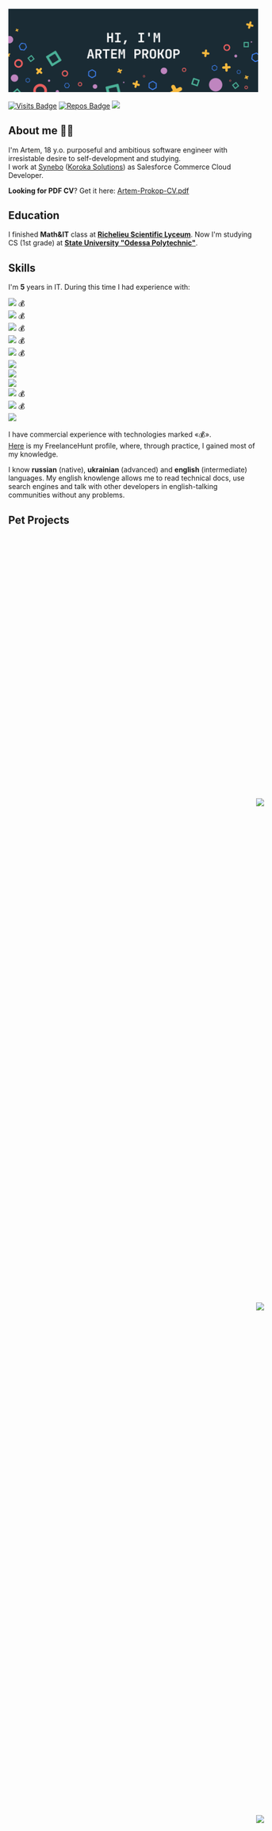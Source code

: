 [![Artem's GitHub Banner](./GitHubHeader.png)](https://github.com/exposedcat)  <!-- Banner by @braydoncoyer -->

[![Visits Badge](https://badges.pufler.dev/visits/exposedcat/exposedcat)](https://github.com/ExposedCat)
[![Repos Badge](https://badges.pufler.dev/repos/exposedcat)](https://github.com/ExposedCat?tab=repositories)
<a href="https://t.me/ExposedCat">![](https://img.shields.io/badge/Telegram-ExposedCat-informational?style=flat&logo=telegram&logoColor=26A5E4&color=26A5E4)</a>
## About me 👨‍💻
I'm Artem, 18 y.o. purposeful and ambitious software engineer with irresistable desire to self-development and studying.  
I work at <a href="https://synebo.io">Synebo</a> (<a href="https://korokasolutions.com">Koroka Solutions</a>) as Salesforce Commerce Cloud Developer.
  
**Looking for PDF CV**? Get it here: [Artem-Prokop-CV.pdf](https://github.com/ExposedCat/ExposedCat/blob/main/Artem-Prokop-CV.pdf)

## Education
I finished **Math&IT** class at **<a href="http://rl.odessa.ua/index.php/en">Richelieu Scientific Lyceum</a>**.
Now I'm studying CS (1st grade) at **<a href="http://op.edu.ua/en">State University "Odessa Polytechnic"</a>**.

## Skills 
I'm **5** years in IT. During this time I had experience with:  

  **![](https://img.shields.io/badge/%20%E2%81%A0%20%E2%81%A0%20%E2%81%A0%20%E2%81%A0%20%E2%81%A0%20%E2%81%A0%20%E2%81%A0%20%E2%81%A0%20%E2%81%A0%20%E2%81%A0%20%E2%81%A0%20%E2%81%A0%20%E2%81%A0%20%E2%81%A0%20%E2%81%A0%20%E2%81%A0%20%E2%81%A0%20%E2%81%A0%20%E2%81%A0JavaScript%20%E2%81%A0%20%E2%81%A0%20%E2%81%A0%20%E2%81%A0%20%E2%81%A0%20%E2%81%A0%20%E2%81%A0%20%E2%81%A0%20%E2%81%A0%20%E2%81%A0%20%E2%81%A0%20%E2%81%A0%20%E2%81%A0%20%E2%81%A0%20%E2%81%A0%20%E2%81%A0%20%E2%81%A0-_·_5%20Years_·_-informational?style=for-the-badge&logo=javascript&logoColor=F7DF1E&color=C21325)** 💰  
  **![](https://img.shields.io/badge/%20%E2%81%A0%20%E2%81%A0%20%E2%81%A0%20%E2%81%A0%20%E2%81%A0%20%E2%81%A0%20%E2%81%A0%20%E2%81%A0%20%E2%81%A0%20%E2%81%A0%20%E2%81%A0%20%E2%81%A0%20%E2%81%A0%20%E2%81%A0%20%E2%81%A0%20%E2%81%A0%20%E2%81%A0%20%E2%81%A0%20%E2%81%A0%20%E2%81%A0%20%E2%81%A0%20%E2%81%A0Node.JS%20%E2%81%A0%20%E2%81%A0%20%E2%81%A0%20%E2%81%A0%20%E2%81%A0%20%E2%81%A0%20%E2%81%A0%20%E2%81%A0%20%E2%81%A0%20%E2%81%A0%20%E2%81%A0%20%E2%81%A0%20%E2%81%A0%20%E2%81%A0%20%E2%81%A0%20%E2%81%A0%20%E2%81%A0%20%E2%81%A0-_·_4%20Years_·_-informational?style=for-the-badge&logo=node.js&logoColor=339933&color=C21325)** 💰  
  **![](https://img.shields.io/badge/%20%E2%81%A0%20%E2%81%A0%20%E2%81%A0%20%E2%81%A0%20%E2%81%A0%20%E2%81%A0%20%E2%81%A0%20%E2%81%A0%20%E2%81%A0%20%E2%81%A0%20%E2%81%A0%20%E2%81%A0MongoDB%20%E2%81%A0%20%E2%81%A0%20%E2%81%A0%20%E2%81%A0%20%E2%81%A0%20%E2%81%A0%20%E2%81%A0%20%E2%81%A0%20%E2%81%A0%20%E2%81%A0-_·_1%20Year_·-informational?style=for-the-badge&logo=mongodb&logoColor=47A248&color=F7DF1E)** 💰  
  **![](https://img.shields.io/badge/%20%E2%81%A0%20%E2%81%A0%20%E2%81%A0%20%E2%81%A0%20%E2%81%A0%20%E2%81%A0%20%E2%81%A0%20%E2%81%A0%20%E2%81%A0%20%E2%81%A0Mongoose.JS%20%E2%81%A0%20%E2%81%A0%20%E2%81%A0%20%E2%81%A0%20%E2%81%A0%20%E2%81%A0%20%E2%81%A0⁠-_·_1%20Year_·_-informational?style=for-the-badge&logo=javascript&logoColor=F7DF1E&color=F7DF1E)** 💰    
  **![](https://img.shields.io/badge/%20%E2%81%A0%20%E2%81%A0%20%E2%81%A0%20%E2%81%A0%20%E2%81%A0%20%E2%81%A0%20%E2%81%A0%20%E2%81%A0%20%E2%81%A0%20%E2%81%A0%20%E2%81%A0%20%E2%81%A0%20%E2%81%A0Python%20%E2%81%A0%20%E2%81%A0%20%E2%81%A0%20%E2%81%A0%20%E2%81%A0%20%E2%81%A0%20%E2%81%A0%20%E2%81%A0%20%E2%81%A0%20%E2%81%A0%20%E2%81%A0-_·_1%20Year_·_-informational?style=for-the-badge&logo=python&logoColor=FECC00&color=F7DF1E)** 💰    
  **![](https://img.shields.io/badge/%20%E2%81%A0%20%E2%81%A0%20%E2%81%A0%20%E2%81%A0%20%E2%81%A0%20%E2%81%A0%20%E2%81%A0%20%E2%81%A0%20%E2%81%A0%20%E2%81%A0%20%E2%81%A0%20%E2%81%A0%20%E2%81%A0%20%E2%81%A0HTML%20%E2%81%A0%20%E2%81%A0%20%E2%81%A0%20%E2%81%A0%20%E2%81%A0%20%E2%81%A0%20%E2%81%A0%20%E2%81%A0%20%E2%81%A0%20%E2%81%A0%20%E2%81%A0%20%E2%81%A0%20%E2%81%A0-_·_1%20Year_·_-informational?style=for-the-badge&logo=html5&logoColor=E34F26&color=F7DF1E)**  
  **![](https://img.shields.io/badge/%20%E2%81%A0%20%E2%81%A0%20%E2%81%A0%20%E2%81%A0%20%E2%81%A0%20%E2%81%A0%20%E2%81%A0%20%E2%81%A0%20%E2%81%A0%20%E2%81%A0%20%E2%81%A0%20%E2%81%A0%20%E2%81%A0%20%E2%81%A0CSS%20%E2%81%A0%20%E2%81%A0%20%E2%81%A0%20%E2%81%A0%20%E2%81%A0%20%E2%81%A0%20%E2%81%A0%20%E2%81%A0%20%E2%81%A0%20%E2%81%A0%20%E2%81%A0%20%E2%81%A0%20%E2%81%A0%20%E2%81%A0-_·_1%20Year_·_-informational?style=for-the-badge&logo=css3&logoColor=1572B6&color=F7DF1E)**  
  **![](https://img.shields.io/badge/%20%E2%81%A0%20%E2%81%A0Electron.js%20%E2%81%A0-_·_6%20Months_·_-informational?style=for-the-badge&logo=electron&logoColor=61DAFB&color=47A248)**  
  **![](https://img.shields.io/badge/%20%E2%81%A0%20%E2%81%A0%20%E2%81%A0Salesforce%20%E2%81%A0-_·_2%20Months_·_-informational?style=for-the-badge&logo=salesforce&logoColor=00A1E0&color=47A248)**  💰  
  **![](https://img.shields.io/badge/%20%E2%81%A0%20%E2%81%A0%20%E2%81%A0JS%20Rhino%20%E2%81%A0%20%E2%81%A0%20%E2%81%A0%20%E2%81%A0-_·_2%20Months_·_-informational?style=for-the-badge&logo=rhinoceros&logoColor=FFFFFF&color=47A248)**  💰  
  **![](https://img.shields.io/badge/%20%E2%81%A0%20%E2%81%A0%20%E2%81%A0React.JS%20%E2%81%A0%20%E2%81%A0%20%E2%81%A0%20%E2%81%A0-_·_2%20Months_·_-informational?style=for-the-badge&logo=react&logoColor=61DAFB&color=47A248)**  

I have commercial experience with technologies marked «💰».  
<a href="https://freelancehunt.com/freelancer/Jobgter.html">Here</a> is my FreelanceHunt profile, where, through practice, I gained most of my knowledge.  
  
I know **russian** (native), **ukrainian** (advanced) and **english** (intermediate) languages. My english knowlenge allows me to read technical docs, use search engines and talk with other developers in english-talking communities without any problems.

## Pet Projects

<br>

<p align="center">
  <a href="https://github.com/exposedcat/snowy">
    <img align="center" style="margin:500px" src="https://github-readme-stats.vercel.app/api/pin/?username=exposedcat&repo=snowy&title_color=ffffff&text_color=c9cacc&icon_color=4AB197&bg_color=1A2B34" />
  </a>

  <a href="https://github.com/exposedcat/ethereal-y">
    <img align="center" style="margin:500px" src="https://github-readme-stats.vercel.app/api/pin/?username=exposedcat&repo=ethereal-y&title_color=ffffff&text_color=c9cacc&icon_color=4AB197&bg_color=1A2B34" />
  </a>

  <br>  
  <br>  

  <a href="https://github.com/exposedcat/meowgram">
    <img align="center" style="margin:500px" src="https://github-readme-stats.vercel.app/api/pin/?username=exposedcat&repo=meowgram&title_color=ffffff&text_color=c9cacc&icon_color=4AB197&bg_color=1A2B34" />
  </a>

  <a href="https://github.com/exposedcat/goose-desktop-amongus">
    <img align="center" style="margin:500px" src="http://github-readme-stats.vercel.app/api/pin/?username=exposedcat&repo=Goose-Desktop-AmongUS&title_color=ffffff&text_color=c9cacc&icon_color=4AB197&bg_color=1A2B34" />
  </a>
</p>

## GitHub Stats

<br>
<br>

<p align="center">
  <a href="https://github.com/exposedcat">
    <img align="center" style="margin:0.5rem" src="https://github-readme-stats.vercel.app/api?username=exposedcat&show_icons=true&line_height=27&count_private=true&title_color=ffffff&text_color=c9cacc&icon_color=4AB097&bg_color=1A2B34" alt="Artem's GitHub Stats" />
  </a>
</p>

<p align="center"><a href="https://github.com/exposedcat">
  <img align="center" style="margin:0.5rem" src="https://github-readme-stats.vercel.app/api/top-langs/?username=exposedcat&hide=html,css&title_color=ffffff&text_color=c9cacc&icon_color=4AB197&bg_color=1A2B34" />
</a>
</p>

<br>
<br>


## Contact
I am available from **8:00 AM** to **10:00 PM** UTC+2 (Czech Republic)